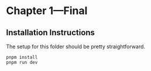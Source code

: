 # Chapter 1—Final

## Installation Instructions

The setup for this folder should be pretty straightforward.

[//]: # (Make sure to test this process end to end so that we can add the hiccups and how to resolve them)

```shell
pnpm install
pnpm run dev
```